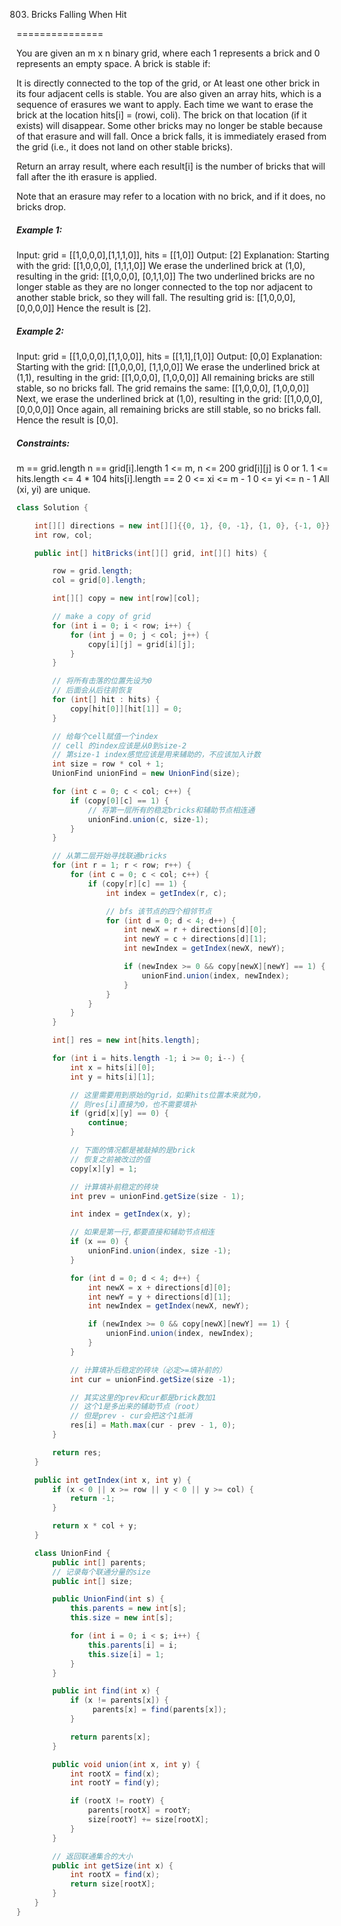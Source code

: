 803. Bricks Falling When Hit

===============

You are given an m x n binary grid, where each 1 represents a brick and 0 represents an empty space. A brick is stable if:

It is directly connected to the top of the grid, or
At least one other brick in its four adjacent cells is stable.
You are also given an array hits, which is a sequence of erasures we want to apply. Each time we want to erase the brick at the location hits[i] = (rowi, coli). The brick on that location (if it exists) will disappear. Some other bricks may no longer be stable because of that erasure and will fall. Once a brick falls, it is immediately erased from the grid (i.e., it does not land on other stable bricks).

Return an array result, where each result[i] is the number of bricks that will fall after the ith erasure is applied.

Note that an erasure may refer to a location with no brick, and if it does, no bricks drop.

##### Example 1:

Input: grid = [[1,0,0,0],[1,1,1,0]], hits = [[1,0]]
Output: [2]
Explanation: Starting with the grid:
[[1,0,0,0],
 [1,1,1,0]]
We erase the underlined brick at (1,0), resulting in the grid:
[[1,0,0,0],
 [0,1,1,0]]
The two underlined bricks are no longer stable as they are no longer connected to the top nor adjacent to another stable brick, so they will fall. The resulting grid is:
[[1,0,0,0],
 [0,0,0,0]]
Hence the result is [2].

##### Example 2:

Input: grid = [[1,0,0,0],[1,1,0,0]], hits = [[1,1],[1,0]]
Output: [0,0]
Explanation: Starting with the grid:
[[1,0,0,0],
 [1,1,0,0]]
We erase the underlined brick at (1,1), resulting in the grid:
[[1,0,0,0],
 [1,0,0,0]]
All remaining bricks are still stable, so no bricks fall. The grid remains the same:
[[1,0,0,0],
 [1,0,0,0]]
Next, we erase the underlined brick at (1,0), resulting in the grid:
[[1,0,0,0],
 [0,0,0,0]]
Once again, all remaining bricks are still stable, so no bricks fall.
Hence the result is [0,0].

##### Constraints:

m == grid.length
n == grid[i].length
1 <= m, n <= 200
grid[i][j] is 0 or 1.
1 <= hits.length <= 4 * 104
hits[i].length == 2
0 <= xi <= m - 1
0 <= yi <= n - 1
All (xi, yi) are unique.

```java
class Solution {

    int[][] directions = new int[][]{{0, 1}, {0, -1}, {1, 0}, {-1, 0}};
    int row, col;

    public int[] hitBricks(int[][] grid, int[][] hits) {

        row = grid.length;
        col = grid[0].length;

        int[][] copy = new int[row][col];

        // make a copy of grid
        for (int i = 0; i < row; i++) {
            for (int j = 0; j < col; j++) {
                copy[i][j] = grid[i][j];
            }
        }

        // 将所有击落的位置先设为0
        // 后面会从后往前恢复
        for (int[] hit : hits) {
            copy[hit[0]][hit[1]] = 0;
        }

        // 给每个cell赋值一个index
        // cell 的index应该是从0到size-2
        // 第size-1 index感觉应该是用来辅助的，不应该加入计数
        int size = row * col + 1;
        UnionFind unionFind = new UnionFind(size);

        for (int c = 0; c < col; c++) {
            if (copy[0][c] == 1) {
                // 将第一层所有的稳定bricks和辅助节点相连通
                unionFind.union(c, size-1);
            }
        }

        // 从第二层开始寻找联通bricks
        for (int r = 1; r < row; r++) {
            for (int c = 0; c < col; c++) {
                if (copy[r][c] == 1) {
                    int index = getIndex(r, c);

                    // bfs 该节点的四个相邻节点
                    for (int d = 0; d < 4; d++) {
                        int newX = r + directions[d][0];
                        int newY = c + directions[d][1];
                        int newIndex = getIndex(newX, newY);

                        if (newIndex >= 0 && copy[newX][newY] == 1) {
                            unionFind.union(index, newIndex);
                        }
                    }
                }
            }
        } 

        int[] res = new int[hits.length];

        for (int i = hits.length -1; i >= 0; i--) {
            int x = hits[i][0];
            int y = hits[i][1];

            // 这里需要用到原始的grid，如果hits位置本来就为0，
            // 则res[i]直接为0，也不需要填补
            if (grid[x][y] == 0) {
                continue;
            }

            // 下面的情况都是被敲掉的是brick
            // 恢复之前被改过的值
            copy[x][y] = 1;

            // 计算填补前稳定的砖块
            int prev = unionFind.getSize(size - 1);

            int index = getIndex(x, y);

            // 如果是第一行,都要直接和辅助节点相连
            if (x == 0) {
                unionFind.union(index, size -1);
            }

            for (int d = 0; d < 4; d++) {
                int newX = x + directions[d][0];
                int newY = y + directions[d][1];
                int newIndex = getIndex(newX, newY);

                if (newIndex >= 0 && copy[newX][newY] == 1) {
                    unionFind.union(index, newIndex);
                }
            }

            // 计算填补后稳定的砖块（必定>=填补前的）
            int cur = unionFind.getSize(size -1);

            // 其实这里的prev和cur都是brick数加1
            // 这个1是多出来的辅助节点（root）
            // 但是prev - cur会把这个1抵消
            res[i] = Math.max(cur - prev - 1, 0);
        }

        return res;
    }

    public int getIndex(int x, int y) {
        if (x < 0 || x >= row || y < 0 || y >= col) {
            return -1;
        }

        return x * col + y;
    }

    class UnionFind {
        public int[] parents;
        // 记录每个联通分量的size
        public int[] size;

        public UnionFind(int s) {
            this.parents = new int[s];
            this.size = new int[s];

            for (int i = 0; i < s; i++) {
                this.parents[i] = i;
                this.size[i] = 1;
            }
        }

        public int find(int x) {
            if (x != parents[x]) {
                 parents[x] = find(parents[x]);
            }

            return parents[x];
        }

        public void union(int x, int y) {
            int rootX = find(x);
            int rootY = find(y);

            if (rootX != rootY) {
                parents[rootX] = rootY;
                size[rootY] += size[rootX];
            }
        }

        // 返回联通集合的大小
        public int getSize(int x) {
            int rootX = find(x);
            return size[rootX];
        }
    }
}
```

